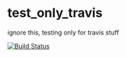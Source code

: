 # test_only_travis
ignore this, testing only for travis stuff

[![Build Status](https://travis-ci.org/binary1230/test_only_travis.svg)](https://travis-ci.org/binary1230/test_only_travis)
